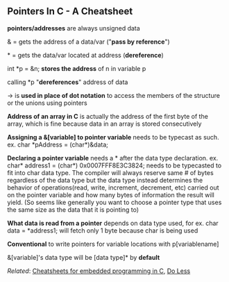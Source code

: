 ## Pointers In C - A Cheatsheet

**pointers/addresses** are always unsigned data

& = gets the address of a data/var ("**pass by reference**")

\* = gets the data/var located at address (**dereference**)

int *p = &n; **stores the address** of n in variable p

calling *p "**dereferences**" address of data

-> is **used in place of dot notation** to access the members of the structure or the unions using pointers

**Address of an array in C** is actually the address of the first byte of the array, which is fine because data in an array is stored consecutively

**Assigning a &[variable] to pointer variable** needs to be typecast as such. ex. char \*pAddress = (char*)&data;

**Declaring a pointer variable** needs a * after the data type declaration. ex. char* address1 = (char*) 0x0007FFF8E3C3824; needs to be typecasted to fit into char data type. The compiler will always reserve same # of bytes regardless of the data type but the data type instead determines the behavior of operations(read, write, increment, decrement, etc) carried out on the pointer variable and how many bytes of information the result will yield. (So seems like generally you want to choose a pointer type that uses the same size as the data that it is pointing to)

**What data is read from a pointer** depends on data type used, for ex. char data = *address1; will fetch only 1 byte because char is being used

**Conventional** to write pointers for variable locations with p[variablename]

&[variable]'s data type will be [data type]* by **default**

*Related*: [Cheatsheets for embedded programming in C](embedded-programming-in-c.md), [Do Less](do-less.md)
